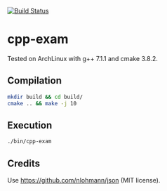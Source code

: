 [![Build Status](https://travis-ci.org/jean553/cpp-exam.svg?branch=master)](https://travis-ci.org/jean553/cpp-exam)

# cpp-exam

Tested on ArchLinux with g++ 7.1.1 and cmake 3.8.2.

## Compilation

```bash
mkdir build && cd build/
cmake .. && make -j 10
```

## Execution

```bash
./bin/cpp-exam
```

## Credits

Use https://github.com/nlohmann/json (MIT license).
